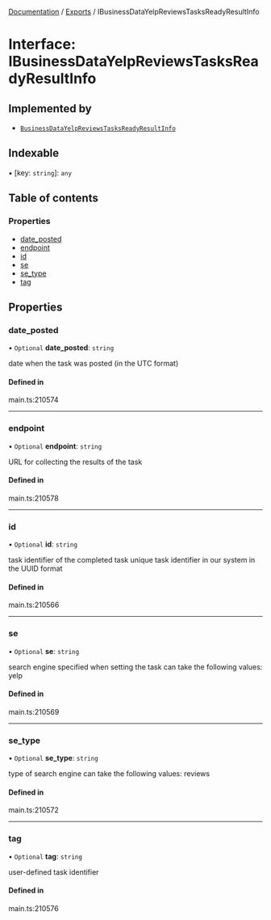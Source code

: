 [Documentation](../README.md) / [Exports](../modules.md) / IBusinessDataYelpReviewsTasksReadyResultInfo

# Interface: IBusinessDataYelpReviewsTasksReadyResultInfo

## Implemented by

- [`BusinessDataYelpReviewsTasksReadyResultInfo`](../classes/BusinessDataYelpReviewsTasksReadyResultInfo.md)

## Indexable

▪ [key: `string`]: `any`

## Table of contents

### Properties

- [date\_posted](IBusinessDataYelpReviewsTasksReadyResultInfo.md#date_posted)
- [endpoint](IBusinessDataYelpReviewsTasksReadyResultInfo.md#endpoint)
- [id](IBusinessDataYelpReviewsTasksReadyResultInfo.md#id)
- [se](IBusinessDataYelpReviewsTasksReadyResultInfo.md#se)
- [se\_type](IBusinessDataYelpReviewsTasksReadyResultInfo.md#se_type)
- [tag](IBusinessDataYelpReviewsTasksReadyResultInfo.md#tag)

## Properties

### date\_posted

• `Optional` **date\_posted**: `string`

date when the task was posted (in the UTC format)

#### Defined in

main.ts:210574

___

### endpoint

• `Optional` **endpoint**: `string`

URL for collecting the results of the task

#### Defined in

main.ts:210578

___

### id

• `Optional` **id**: `string`

task identifier of the completed task
unique task identifier in our system in the UUID format

#### Defined in

main.ts:210566

___

### se

• `Optional` **se**: `string`

search engine specified when setting the task
can take the following values: yelp

#### Defined in

main.ts:210569

___

### se\_type

• `Optional` **se\_type**: `string`

type of search engine
can take the following values: reviews

#### Defined in

main.ts:210572

___

### tag

• `Optional` **tag**: `string`

user-defined task identifier

#### Defined in

main.ts:210576
